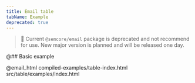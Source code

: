 ```yaml
---
title: Email table
tabName: Example
deprecated: true
---
```


> 🚨 Current `@semcore/email` package is deprecated and not recommend for use. New major version is planned and will be released one day.

@## Basic example

@email_html compiled-examples/table-index.html src/table/examples/index.html
